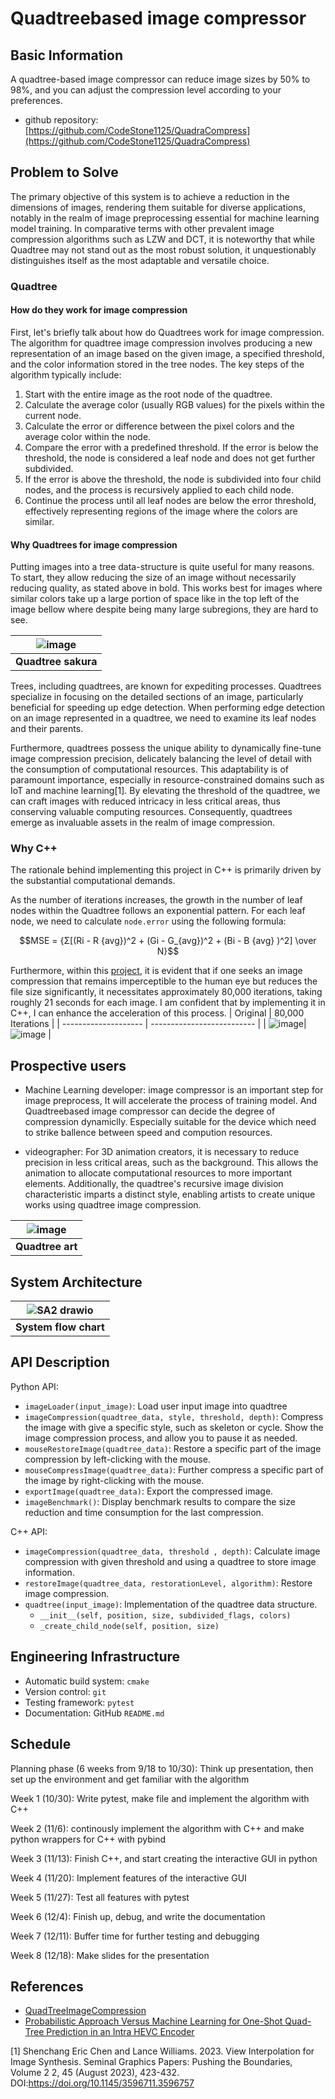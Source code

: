 # Quadtreebased image compressor 
## Basic Information

A quadtree-based image compressor can reduce image sizes by 50% to 98%,
and you can adjust the compression level according to your preferences.

* github repository: [https://github.com/CodeStone1125/QuadraCompress](https://github.com/CodeStone1125/QuadraCompress)

## Problem to Solve

The primary objective of this system is to achieve a reduction in the
dimensions of images, rendering them suitable for diverse applications,
notably in the realm of image preprocessing essential for machine
learning model training. In comparative terms with other prevalent image
compression algorithms such as LZW and DCT, it is noteworthy that while
Quadtree may not stand out as the most robust solution, it unquestionably
distinguishes itself as the most adaptable and versatile choice.

### Quadtree
#### How do they work for image compression
First, let's briefly talk about how do Quadtrees work for image
compression. The algorithm for quadtree image compression involves producing
a new representation of an image based on the given image, a specified 
threshold, and the color information stored in the tree nodes. 
The key steps of the algorithm typically include: 
1. Start with the entire image as the root node of the quadtree.
2. Calculate the average color (usually RGB values) for the pixels within
    the current node.
3. Calculate the error or difference between the pixel colors and the
   average color within the node.
4. Compare the error with a predefined threshold. If the error is below the
   threshold, the node is considered a leaf node and does not get further subdivided.
5. If the error is above the threshold, the node is subdivided into four child
    nodes, and the process is recursively applied to each child node.
6. Continue the process until all leaf nodes are below the error threshold,
    effectively representing regions of the image where the colors are similar.

#### Why Quadtrees for image compression
Putting images into a tree data-structure is quite useful for many reasons. 
To start, they allow reducing the size of an image without necessarily 
reducing quality, as stated above in bold. This works best for images where 
similar colors take up a large portion of space like in the top left of the
image bellow where despite being many large subregions, they are hard to see.


| ![image](https://github.com/CodeStone1125/nsdhw_23au/assets/72511296/b66ec4a2-0195-419f-b051-3b451d1347cc) | 
|:-----------------------------------:|
| **Quadtree sakura** |

Trees, including quadtrees, are known for expediting processes. Quadtrees 
specialize in focusing on the detailed sections of an image, particularly 
beneficial for speeding up edge detection. When performing edge detection 
on an image represented in a quadtree, we need to examine its leaf nodes and 
their parents.

Furthermore, quadtrees possess the unique ability to dynamically fine-tune 
image compression precision, delicately balancing the level of detail with
the consumption of computational resources. This adaptability is of paramount
importance, especially in resource-constrained domains such as IoT and machine
learning[1]. By elevating the threshold of the quadtree, we can craft images 
with reduced intricacy in less critical areas, thus conserving valuable computing
resources. Consequently, quadtrees emerge as invaluable assets in the realm of 
image compression.

### Why C++
The rationale behind implementing this project in C++ is primarily driven by 
the substantial computational demands.

As the number of iterations increases, the growth in the number of leaf nodes
within the Quadtree follows an exponential pattern. For each leaf node, we need
to calculate `node.error` using the following formula:

$$MSE = {Σ[(Ri - R {avg})^2 + (Gi - G_{avg})^2 + (Bi - B {avg} )^2] \over N}$$

Furthermore, within this [project](https://github.com/Inspiaaa/QuadTreeImageCompression#readme),
it is evident that if one seeks an image compression
that remains imperceptible to the human eye but reduces the file size significantly,
it necessitates approximately 80,000 iterations, taking roughly 21 seconds for each
image. I am confident that by implementing it in C++, I can enhance the acceleration
of this process.
| Original             | 80,000 Iterations          |
| -------------------- | -------------------------- |
| ![image](https://github.com/CodeStone1125/nsdhw_23au/assets/72511296/0ca3fa48-ad67-4084-87db-f5c820720f32)| ![image](https://github.com/Inspiaaa/QuadTreeImageCompression/blob/master/docs/sunset_80000.jpg) |

## Prospective users

* Machine Learning developer: image compressor is an important step for image preprocess,
   It will accelerate the process of training model. And Quadtreebased image compressor
    can decide the degree of compression dynamiclly. Especially suitable for the device
  which need to strike ballence between speed and compution resources.

* videographer: For 3D animation creators, it is necessary to reduce precision in less
  critical areas, such as the background. This allows the animation to allocate computational
  resources to more important elements. Additionally, the quadtree's recursive image
  division characteristic imparts a distinct style, enabling artists to create unique
   works using quadtree image compression.
  
| ![image](https://github.com/CodeStone1125/nsdhw_23au/assets/72511296/bf6fb00a-38ab-4a33-b07a-215f85d6484e)|
|:-----------------------------------:|
| **Quadtree art** |
  

## System Architecture

|![SA2 drawio](https://github.com/CodeStone1125/nsdhw_23au/assets/72511296/b235b4d8-bfef-4f4d-9e9b-7225d1536116)|
|:-----------------------------------:|
| **System flow chart** |

## API Description

Python API:
* `imageLoader(input_image)`: Load user input image into quadtree
* `imageCompression(quadtree_data, style, threshold, depth)`: Compress the image with give
   a specific style, such as skeleton or cycle. Show the image compression process, and
  allow you to pause it as needed.
* `mouseRestoreImage(quadtree_data)`: Restore a specific part of the image compression by
left-clicking with the mouse.
* `mouseCompressImage(quadtree_data)`: Further compress a specific part of the image by 
right-clicking with the mouse.
* `exportImage(quadtree_data)`: Export the compressed image.
* `imageBenchmark()`: Display benchmark results to compare the size reduction and time 
consumption for the last compression.

C++ API:
* `imageCompression(quadtree_data, threshold , depth)`: Calculate image compression with given threshold
   and using a quadtree to store image information.
* `restoreImage(quadtree_data, restorationLevel, algorithm)`: Restore image compression.
* `quadtree(input_image)`: Implementation of the quadtree data structure.
  *  `__init__(self, position, size, subdivided_flags, colors) `
  *  `_create_child_node(self, position, size) `


## Engineering Infrastructure
* Automatic build system: `cmake`
* Version control: `git`
* Testing framework: `pytest`
* Documentation: GitHub `README.md`

## Schedule

Planning phase (6 weeks from 9/18 to 10/30): Think up presentation, then set up the environment
and get familiar with the algorithm

Week 1 (10/30): Write pytest, make file and implement the algorithm with C++ 

Week 2 (11/6): continously implement the algorithm with C++ and make python wrappers for C++ with pybind

Week 3 (11/13): Finish C++, and start creating the interactive GUI in python

Week 4 (11/20): Implement features of the interactive GUI

Week 5 (11/27): Test all features with pytest

Week 6 (12/4): Finish up, debug, and write the documentation

Week 7 (12/11): Buffer time for further testing and debugging

Week 8 (12/18): Make slides for the presentation

## References

* [QuadTreeImageCompression](https://github.com/Inspiaaa/QuadTreeImageCompression)
* [Probabilistic Approach Versus Machine Learning for One-Shot Quad-Tree Prediction in an Intra HEVC Encoder](https://link.springer.com/article/10.1007/s11265-018-1426-z)

[1]
Shenchang Eric Chen and Lance Williams. 2023. View Interpolation for Image Synthesis. Seminal Graphics Papers: Pushing the Boundaries, Volume 2 2, 45 (August 2023), 423-432. DOI:https://doi.org/10.1145/3596711.3596757
